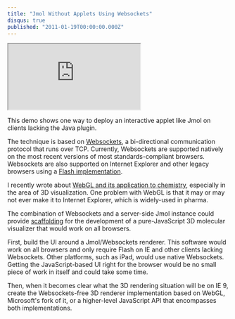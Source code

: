 ```yaml
---
title: "Jmol Without Applets Using Websockets"
disqus: true
published: "2011-01-19T00:00:00.000Z"
---
```


<div class="videowrapper">
  <iframe src="https://www.youtube.com/embed/1wu5gOxQxcs" allowfullscreen></iframe>
</div>

This demo shows one way to deploy an interactive applet like Jmol on clients lacking the Java plugin.

The technique is based on [Websockets](http://dev.w3.org/html5/websockets/), a bi-directional communication protocol that runs over TCP. Currently, Websockets are supported natively on the most recent versions of most standards-compliant browsers. Websockets are also supported on Internet Explorer and other legacy browsers using a [Flash implementation](https://github.com/gimite/web-socket-js).

I recently wrote about [WebGL and its application to chemistry](http://depth-first.com/articles/2011/01/14/webgl-and-what-it-means-for-chemistry/), especially in the area of 3D visualization. One problem with WebGL is that it may or may not ever make it to Internet Explorer, which is widely-used in pharma.

The combination of Websockets and a server-side Jmol instance could provide [scaffolding](http://depth-first.com/articles/2006/12/21/scaffolding/) for the development of a pure-JavaScript 3D molecular visualizer that would work on all browsers.

First, build the UI around a Jmol/Websockets renderer. This software would work on all browsers and only require Flash on IE and other clients lacking Websockets. Other platforms, such as iPad, would use native Websockets. Getting the JavaScript-based UI right for the browser would be no small piece of work in itself and could take some time.

Then, when it becomes clear what the 3D rendering situation will be on IE 9, create the Websockets-free 3D renderer implementation based on WebGL, Microsoft's fork of it, or a higher-level JavaScript API that encompasses both implementations.
